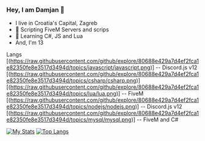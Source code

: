 ### Hey, I am Damjan 👋

- I live in Croatia's Capital, Zagreb
- 🔭 Scripting FiveM Servers and scrips
- 🌱 Learning C#, JS and Lua
- And, I'm 13 

Langs
[(https://raw.githubusercontent.com/github/explore/80688e429a7d4ef2fca1e82350fe8e3517d3494d/topics/javascript/javascript.png)] -- Discord.js v12
[(https://raw.githubusercontent.com/github/explore/80688e429a7d4ef2fca1e82350fe8e3517d3494d/topics/csharp/csharp.png)]
[(https://raw.githubusercontent.com/github/explore/80688e429a7d4ef2fca1e82350fe8e3517d3494d/topics/lua/lua.png)] -- FiveM
[(https://raw.githubusercontent.com/github/explore/80688e429a7d4ef2fca1e82350fe8e3517d3494d/topics/nodejs/nodejs.png)] -- Discord.js v12
[(https://raw.githubusercontent.com/github/explore/80688e429a7d4ef2fca1e82350fe8e3517d3494d/topics/mysql/mysql.png)] -- FiveM and C#

[![My Stats](https://github-readme-stats.vercel.app/api?username=DamjanPetrovicki&theme=dark&show_icons=true)](https://github.com/anuraghazra/github-readme-stats)
[![Top Langs](https://github-readme-stats.vercel.app/api/top-langs/?username=DamjanPetrovicki&theme=dark&layout=compact&show_icons=true)](https://github.com/anuraghazra/github-readme-stats)
